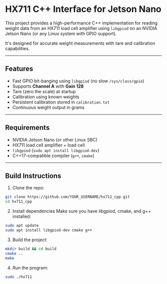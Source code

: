 # HX711 C++ Interface for Jetson Nano

This project provides a high-performance C++ implementation for reading weight data from an HX711 load cell amplifier using `libgpiod` on an NVIDIA Jetson Nano (or any Linux system with GPIO support).

It's designed for accurate weight measurements with tare and calibration capabilities.

---

## Features

- Fast GPIO bit-banging using `libgpiod` (no slow `/sys/class/gpio`)
- Supports **Channel A** with **Gain 128**
- Tare (zero the scale) at startup
- Calibration using known weights
- Persistent calibration stored in `calibration.txt`
- Continuous weight output in grams

---

## Requirements

- NVIDIA Jetson Nano (or other Linux SBC)
- HX711 load cell amplifier + load cell
- `libgpiod` (`sudo apt install libgpiod-dev`)
- C++17-compatible compiler (`g++`, `cmake`)

---

## Build Instructions

1. Clone the repo:

```bash
git clone https://github.com/YOUR_USERNAME/hx711_cpp.git
cd hx711_cpp
```
2. Install dependencies
Make sure you have libgpiod, cmake, and g++ installed:
```bash
sudo apt update
sudo apt install libgpiod-dev cmake g++
```

3. Build the project:

```bash
mkdir build && cd build
cmake ..
make
```

4. Run the program:
```bash
sudo ./hx711
```

